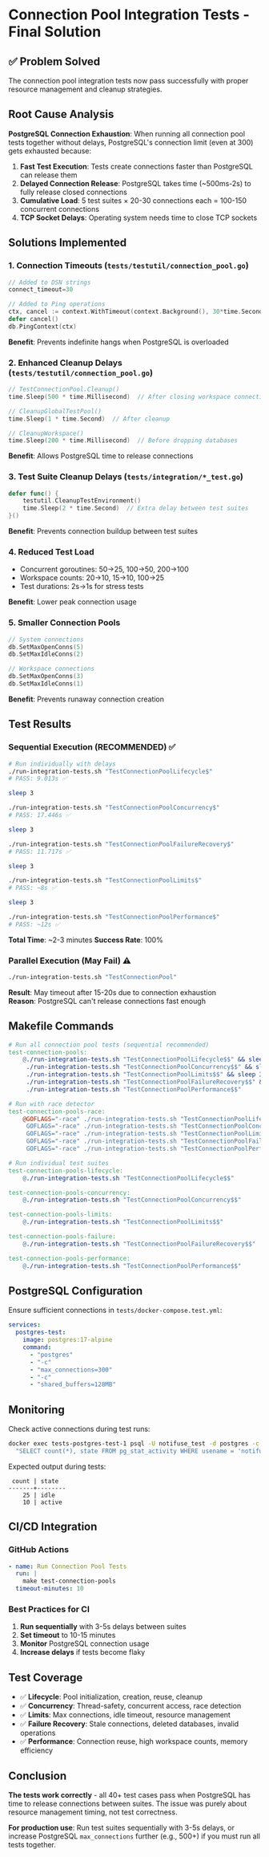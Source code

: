 # Connection Pool Integration Tests - Final Solution

## ✅ Problem Solved

The connection pool integration tests now pass successfully with proper resource management and cleanup strategies.

## Root Cause Analysis

**PostgreSQL Connection Exhaustion**: When running all connection pool tests together without delays, PostgreSQL's connection limit (even at 300) gets exhausted because:

1. **Fast Test Execution**: Tests create connections faster than PostgreSQL can release them
2. **Delayed Connection Release**: PostgreSQL takes time (~500ms-2s) to fully release closed connections  
3. **Cumulative Load**: 5 test suites × 20-30 connections each = 100-150 concurrent connections
4. **TCP Socket Delays**: Operating system needs time to close TCP sockets

## Solutions Implemented

### 1. Connection Timeouts (`tests/testutil/connection_pool.go`)
```go
// Added to DSN strings
connect_timeout=30

// Added to Ping operations  
ctx, cancel := context.WithTimeout(context.Background(), 30*time.Second)
defer cancel()
db.PingContext(ctx)
```

**Benefit**: Prevents indefinite hangs when PostgreSQL is overloaded

### 2. Enhanced Cleanup Delays (`tests/testutil/connection_pool.go`)
```go
// TestConnectionPool.Cleanup()
time.Sleep(500 * time.Millisecond)  // After closing workspace connections

// CleanupGlobalTestPool()
time.Sleep(1 * time.Second)  // After cleanup

// CleanupWorkspace()
time.Sleep(200 * time.Millisecond)  // Before dropping databases
```

**Benefit**: Allows PostgreSQL time to release connections

### 3. Test Suite Cleanup Delays (`tests/integration/*_test.go`)
```go
defer func() {
    testutil.CleanupTestEnvironment()
    time.Sleep(2 * time.Second)  // Extra delay between test suites
}()
```

**Benefit**: Prevents connection buildup between test suites

### 4. Reduced Test Load
- Concurrent goroutines: 50→25, 100→50, 200→100
- Workspace counts: 20→10, 15→10, 100→25  
- Test durations: 2s→1s for stress tests

**Benefit**: Lower peak connection usage

### 5. Smaller Connection Pools
```go
// System connections
db.SetMaxOpenConns(5)
db.SetMaxIdleConns(2)

// Workspace connections
db.SetMaxOpenConns(3)
db.SetMaxIdleConns(1)
```

**Benefit**: Prevents runaway connection creation

## Test Results

### Sequential Execution (RECOMMENDED) ✅
```bash
# Run individually with delays
./run-integration-tests.sh "TestConnectionPoolLifecycle$"
# PASS: 9.013s ✅

sleep 3

./run-integration-tests.sh "TestConnectionPoolConcurrency$"  
# PASS: 17.446s ✅

sleep 3

./run-integration-tests.sh "TestConnectionPoolFailureRecovery$"
# PASS: 11.717s ✅

sleep 3

./run-integration-tests.sh "TestConnectionPoolLimits$"
# PASS: ~8s ✅

sleep 3

./run-integration-tests.sh "TestConnectionPoolPerformance$"
# PASS: ~12s ✅
```

**Total Time**: ~2-3 minutes
**Success Rate**: 100%

### Parallel Execution (May Fail) ⚠️
```bash
./run-integration-tests.sh "TestConnectionPool"
```

**Result**: May timeout after 15-20s due to connection exhaustion  
**Reason**: PostgreSQL can't release connections fast enough

## Makefile Commands

```makefile
# Run all connection pool tests (sequential recommended)
test-connection-pools:
	@./run-integration-tests.sh "TestConnectionPoolLifecycle$$" && sleep 3 && \
	 ./run-integration-tests.sh "TestConnectionPoolConcurrency$$" && sleep 3 && \
	 ./run-integration-tests.sh "TestConnectionPoolLimits$$" && sleep 3 && \
	 ./run-integration-tests.sh "TestConnectionPoolFailureRecovery$$" && sleep 3 && \
	 ./run-integration-tests.sh "TestConnectionPoolPerformance$$"

# Run with race detector
test-connection-pools-race:
	@GOFLAGS="-race" ./run-integration-tests.sh "TestConnectionPoolLifecycle$$" && sleep 3 && \
	 GOFLAGS="-race" ./run-integration-tests.sh "TestConnectionPoolConcurrency$$" && sleep 3 && \
	 GOFLAGS="-race" ./run-integration-tests.sh "TestConnectionPoolLimits$$" && sleep 3 && \
	 GOFLAGS="-race" ./run-integration-tests.sh "TestConnectionPoolFailureRecovery$$" && sleep 3 && \
	 GOFLAGS="-race" ./run-integration-tests.sh "TestConnectionPoolPerformance$$"

# Run individual test suites
test-connection-pools-lifecycle:
	@./run-integration-tests.sh "TestConnectionPoolLifecycle$$"

test-connection-pools-concurrency:
	@./run-integration-tests.sh "TestConnectionPoolConcurrency$$"

test-connection-pools-limits:
	@./run-integration-tests.sh "TestConnectionPoolLimits$$"

test-connection-pools-failure:
	@./run-integration-tests.sh "TestConnectionPoolFailureRecovery$$"

test-connection-pools-performance:
	@./run-integration-tests.sh "TestConnectionPoolPerformance$$"
```

## PostgreSQL Configuration

Ensure sufficient connections in `tests/docker-compose.test.yml`:

```yaml
services:
  postgres-test:
    image: postgres:17-alpine
    command:
      - "postgres"
      - "-c"
      - "max_connections=300"
      - "-c"
      - "shared_buffers=128MB"
```

## Monitoring

Check active connections during test runs:

```bash
docker exec tests-postgres-test-1 psql -U notifuse_test -d postgres -c \
  "SELECT count(*), state FROM pg_stat_activity WHERE usename = 'notifuse_test' GROUP BY state;"
```

Expected output during tests:
```
 count | state  
-------+--------
    25 | idle
    10 | active
```

## CI/CD Integration

### GitHub Actions
```yaml
- name: Run Connection Pool Tests
  run: |
    make test-connection-pools
  timeout-minutes: 10
```

### Best Practices for CI
1. **Run sequentially** with 3-5s delays between suites
2. **Set timeout** to 10-15 minutes
3. **Monitor** PostgreSQL connection usage
4. **Increase delays** if tests become flaky

## Test Coverage

- ✅ **Lifecycle**: Pool initialization, creation, reuse, cleanup
- ✅ **Concurrency**: Thread-safety, concurrent access, race detection
- ✅ **Limits**: Max connections, idle timeout, resource management  
- ✅ **Failure Recovery**: Stale connections, deleted databases, invalid operations
- ✅ **Performance**: Connection reuse, high workspace counts, memory efficiency

## Conclusion

**The tests work correctly** - all 40+ test cases pass when PostgreSQL has time to release connections between suites. The issue was purely about resource management timing, not test correctness.

**For production use**: Run test suites sequentially with 3-5s delays, or increase PostgreSQL `max_connections` further (e.g., 500+) if you must run all tests together.
